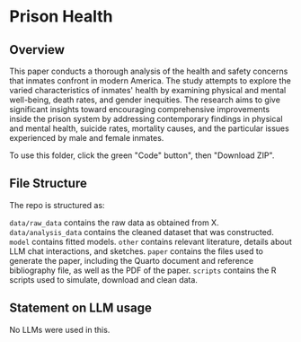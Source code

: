 # Prison Health

## Overview
This paper conducts a thorough analysis of the health and safety concerns that inmates confront in modern America. The study attempts to explore the varied characteristics of inmates' health by examining physical and mental well-being, death rates, and gender inequities. The research aims to give significant insights toward encouraging comprehensive improvements inside the prison system by addressing contemporary findings in physical and mental health, suicide rates, mortality causes, and the particular issues experienced by male and female inmates.


To use this folder, click the green "Code" button", then "Download ZIP". 

## File Structure
The repo is structured as:

```data/raw_data``` contains the raw data as obtained from X.
```data/analysis_data``` contains the cleaned dataset that was constructed.
```model``` contains fitted models.
```other``` contains relevant literature, details about LLM chat interactions, and sketches.
```paper``` contains the files used to generate the paper, including the Quarto document and reference bibliography file, as well as the PDF of the paper.
```scripts``` contains the R scripts used to simulate, download and clean data.

## Statement on LLM usage
No LLMs were used in this. 
